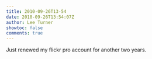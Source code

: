 ```yaml
---
title: 2010-09-26T13-54
date: 2010-09-26T13:54:07Z
author: Lee Turner
showtoc: false
comments: true
---
```


Just renewed my flickr pro account for another two years.


